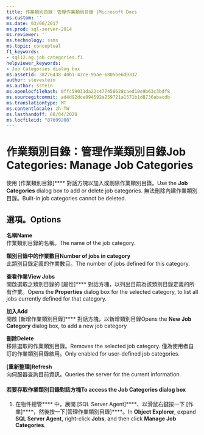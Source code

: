 ```yaml
---
title: 作業類別目錄：管理作業類別目錄 |Microsoft Docs
ms.custom: ''
ms.date: 03/06/2017
ms.prod: sql-server-2014
ms.reviewer: ''
ms.technology: ssms
ms.topic: conceptual
f1_keywords:
- sql12.ag.job.categories.f1
helpviewer_keywords:
- Job Categories dialog box
ms.assetid: 38276438-40b1-43ce-9aae-6805be6d9332
author: stevestein
ms.author: sstein
ms.openlocfilehash: 0ffc59031da22c477458628caed10e9b63c3bdf8
ms.sourcegitcommit: ad4d92dce894592a259721a1571b1d8736abacdb
ms.translationtype: MT
ms.contentlocale: zh-TW
ms.lasthandoff: 08/04/2020
ms.locfileid: "87699208"
---
```

# <a name="job-categories-manage-job-categories"></a><span data-ttu-id="c42f9-102">作業類別目錄：管理作業類別目錄</span><span class="sxs-lookup"><span data-stu-id="c42f9-102">Job Categories: Manage Job Categories</span></span>
  <span data-ttu-id="c42f9-103">使用 [作業類別目錄]\*\*\*\* 對話方塊以加入或刪除作業類別目錄。</span><span class="sxs-lookup"><span data-stu-id="c42f9-103">Use the **Job Categories** dialog box to add or delete job categories.</span></span> <span data-ttu-id="c42f9-104">無法刪除內建作業類別目錄。</span><span class="sxs-lookup"><span data-stu-id="c42f9-104">Built-in job categories cannot be deleted.</span></span>  
  
## <a name="options"></a><span data-ttu-id="c42f9-105">選項。</span><span class="sxs-lookup"><span data-stu-id="c42f9-105">Options</span></span>  
 <span data-ttu-id="c42f9-106">**名稱**</span><span class="sxs-lookup"><span data-stu-id="c42f9-106">**Name**</span></span>  
 <span data-ttu-id="c42f9-107">作業類別目錄的名稱。</span><span class="sxs-lookup"><span data-stu-id="c42f9-107">The name of the job category.</span></span>  
  
 <span data-ttu-id="c42f9-108">**類別目錄中的作業數目**</span><span class="sxs-lookup"><span data-stu-id="c42f9-108">**Number of jobs in category**</span></span>  
 <span data-ttu-id="c42f9-109">此類別目錄定義的作業數目。</span><span class="sxs-lookup"><span data-stu-id="c42f9-109">The number of jobs defined for this category.</span></span>  
  
 <span data-ttu-id="c42f9-110">**查看作業**</span><span class="sxs-lookup"><span data-stu-id="c42f9-110">**View Jobs**</span></span>  
 <span data-ttu-id="c42f9-111">開啟選取之類別目錄的 [屬性]\*\*\*\* 對話方塊，以列出目前為該類別目錄定義的所有作業。</span><span class="sxs-lookup"><span data-stu-id="c42f9-111">Opens the **Properties** dialog box for the selected category, to list all jobs currently defined for that category.</span></span>  
  
 <span data-ttu-id="c42f9-112">**加入**</span><span class="sxs-lookup"><span data-stu-id="c42f9-112">**Add**</span></span>  
 <span data-ttu-id="c42f9-113">開啟 [新增作業類別目錄]\*\*\*\* 對話方塊，以新增類別目錄</span><span class="sxs-lookup"><span data-stu-id="c42f9-113">Opens the **New Job Category** dialog box, to add a new job category</span></span>  
  
 <span data-ttu-id="c42f9-114">**刪除**</span><span class="sxs-lookup"><span data-stu-id="c42f9-114">**Delete**</span></span>  
 <span data-ttu-id="c42f9-115">移除選取的作業類別目錄。</span><span class="sxs-lookup"><span data-stu-id="c42f9-115">Removes the selected job category.</span></span> <span data-ttu-id="c42f9-116">僅為使用者自訂的作業類別目錄啟用。</span><span class="sxs-lookup"><span data-stu-id="c42f9-116">Only enabled for user-defined job categories.</span></span>  
  
 <span data-ttu-id="c42f9-117">**[重新整理]**</span><span class="sxs-lookup"><span data-stu-id="c42f9-117">**Refresh**</span></span>  
 <span data-ttu-id="c42f9-118">向伺服器查詢目前資訊。</span><span class="sxs-lookup"><span data-stu-id="c42f9-118">Queries the server for the current information.</span></span>  
  
#### <a name="to-access-the-job-categories-dialog-box"></a><span data-ttu-id="c42f9-119">若要存取作業類別目錄對話方塊</span><span class="sxs-lookup"><span data-stu-id="c42f9-119">To access the Job Categories dialog box</span></span>  
  
1.  <span data-ttu-id="c42f9-120">在物件總管\*\*\*\* 中，展開 [SQL Server Agent]\*\*\*\*、以滑鼠右鍵按一下 [作業]\*\*\*\*，然後按一下[管理作業類別目錄]\*\*\*\*。</span><span class="sxs-lookup"><span data-stu-id="c42f9-120">In **Object Explorer**, expand **SQL Server Agent**, right-click **Jobs**, and then click **Manage Job Categories**.</span></span>  
  
  
